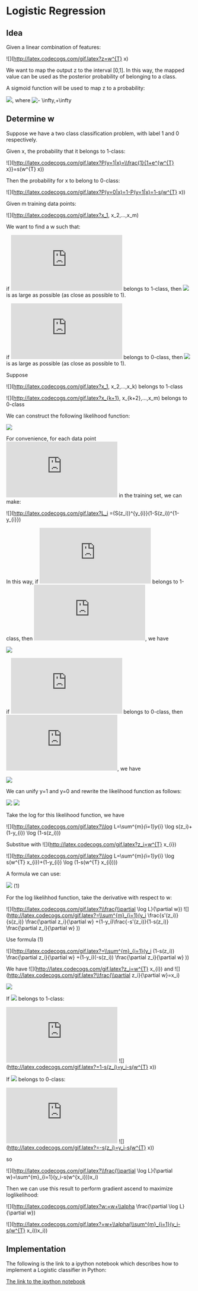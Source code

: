 # Logistic Regression
## Idea

Given a linear combination of features:

![](http://latex.codecogs.com/gif.latex?z=w^{T} x)

We want to map the output z to the interval [0,1]. In this way, the mapped value can be used as the posterior probability of belonging to a class.

A sigmoid function will be used to map z to a probability:

![](http://latex.codecogs.com/gif.latex?s(z)=\\frac{1}{1+e^{z}}), where ![](http://latex.codecogs.com/gif.latex?z\\in (- \\infty,+\\infty))

## Determine w

Suppose we have a two class classification problem, with label 1 and 0 respectively.

Given x, the probability that it belongs to 1-class:

![](http://latex.codecogs.com/gif.latex?P(y=1|x)=\\frac{1}{1+e^{w^{T} x}}=s(w^{T} x))

Then the probability for x to belong to 0-class:

![](http://latex.codecogs.com/gif.latex?P(y=0|x)=1-P(y=1|x)=1-s(w^{T} x))

Given m training data points:

![](http://latex.codecogs.com/gif.latex?x_1, x_2,...,x_m)

We want to find a w such that:

if ![](http://latex.codecogs.com/gif.latex?x_i) belongs to 1-class, then ![](http://latex.codecogs.com/gif.latex?P(y=1|x)) is as large as possible (as close as possible to 1).

if ![](http://latex.codecogs.com/gif.latex?x_i) belongs to 0-class, then ![](http://latex.codecogs.com/gif.latex?P(y=0|x)) is as large as possible (as close as possible to 1).

Suppose 

![](http://latex.codecogs.com/gif.latex?x_1, x_2,...,x_k) belongs to 1-class

![](http://latex.codecogs.com/gif.latex?x_{k+1}, x_{k+2},...,x_m) belongs to 0-class

We can construct the following likelihood function:

![](http://latex.codecogs.com/gif.latex?L=\\prod_{l=1}^{k}P(y=1|x_{l})\\prod_{l=k+1}^{m}P(y=0|x_{l}))

For convenience, for each data point ![](http://latex.codecogs.com/gif.latex?x_i) in the training set, we can make:

![](http://latex.codecogs.com/gif.latex?L_i =(S(z_i))^{y_{i}}(1-S(z_i))^{1-y_{i}})

In this way, if ![](http://latex.codecogs.com/gif.latex?x_i) belongs to 1-class, then ![](http://latex.codecogs.com/gif.latex?y_i=1), we have

![](http://latex.codecogs.com/gif.latex?L_i=s(z_i)=P(y=1|x_i))

if ![](http://latex.codecogs.com/gif.latex?x_i) belongs to 0-class, then ![](http://latex.codecogs.com/gif.latex?y_i=0), we have

![](http://latex.codecogs.com/gif.latex?L_i=1-s(z_i)=P(y=0|x_i))

We can unify y=1 and y=0 and rewrite the likelihood function as follows:

![](http://latex.codecogs.com/gif.latex?L=\\prod^{m}_{i=1}P(y=1|x_i)^{y_{i}}(1-P(y=1|x_{i}))^{1-y_{i}})
![](http://latex.codecogs.com/gif.latex?=\\prod^{m}_{i=1}s(z_i)^{y_{i}}(1-s(z_{i}))^{1-y_{i}})

Take the log for this likelihood function, we have

![](http://latex.codecogs.com/gif.latex?\\log L=\\sum^{m}_{i=1}y_{i} \\log s(z_i)+(1-y_{i}) \\log (1-s(z_i)))

Substitue with ![](http://latex.codecogs.com/gif.latex?z_i=w^{T} x_{i})

![](http://latex.codecogs.com/gif.latex?\\log L=\\sum^{m}_{i=1}y_{i} \\log s(w^{T} x_{i})+(1-y_{i}) \\log (1-s(w^{T} x_{i})))

A formula we can use: 

![](http://latex.codecogs.com/gif.latex?s'(z)=\\frac{d(\\frac{1}{1+e^{-z}})}{dz}=s(z)(1-s(z)))       (1)

For the log likelihhod function, take the derivative with respect to w:

![](http://latex.codecogs.com/gif.latex?\\frac{\\partial \\log L}{\\partial w})
![](http://latex.codecogs.com/gif.latex?=\\sum^{m}_{i=1}(y_i \\frac{s'(z_i)}{s(z_i)} \\frac{\\partial z_i}{\\partial w} +(1-y_i)\\frac{-s'(z_i)}{1-s(z_i)} \\frac{\\partial z_i}{\\partial w} ))

Use formula (1)

![](http://latex.codecogs.com/gif.latex?=\\sum^{m}_{i=1}(y_i (1-s(z_i)) \\frac{\\partial z_i}{\\partial w} +(1-y_i)(-s(z_i)) \\frac{\\partial z_i}{\\partial w} ))

We have ![](http://latex.codecogs.com/gif.latex?z_i=w^{T} x_{i}) and ![](http://latex.codecogs.com/gif.latex?\\frac{\\partial z_i}{\\partial w}=x_i)

![](http://latex.codecogs.com/gif.latex?=\\sum^{m}_{i=1}(y_i(1-s(z_i))-(1-y_i)s(z_i))x_i)

If ![](http://latex.codecogs.com/gif.latex?x_{i}) belongs to 1-class:

![](http://latex.codecogs.com/gif.latex?y_i(1-s(z_i))-(1-y_i)s(z_i))
![](http://latex.codecogs.com/gif.latex?=1-s(z_i)=y_i-s(w^{T} x))

If ![](http://latex.codecogs.com/gif.latex?x_{i}) belongs to 0-class:

![](http://latex.codecogs.com/gif.latex?y_i(1-s(z_i))-(1-y_i)s(z_i))
![](http://latex.codecogs.com/gif.latex?=-s(z_i)=y_i-s(w^{T} x))

so

![](http://latex.codecogs.com/gif.latex?\\frac{\\partial \\log L}{\\partial w}=\\sum^{m}_{i=1}(y_i-s(w^{x_i}))x_i)


Then we can use this result to perform gradient ascend to maximize loglikelihood:

![](http://latex.codecogs.com/gif.latex?w:=w+\\alpha \\frac{\\partial \\log L}{\\partial w})

![](http://latex.codecogs.com/gif.latex?=w+\\alpha(\\sum^{m}_{i=1}(y_i-s(w^{T} x_i))x_i)) 


## Implementation

The following is the link to a ipython notebook which describes how to implement a Logistic classifier in Python:

[The link to the ipython notebook](http://nbviewer.jupyter.org/github/HongHuangNeu/Machine-Learning-Notes/blob/master/LogisticRegression/LogisticRegression.ipynb)
